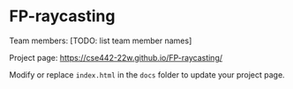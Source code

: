 
# FP-raycasting
Team members:  [TODO: list team member names]

Project page: https://cse442-22w.github.io/FP-raycasting/ 

Modify or replace `index.html` in the `docs` folder to update your project page.